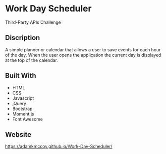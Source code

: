 # Work Day Scheduler
Third-Party APIs Challenge

## Discription 
A simple planner or calendar that allows a user to save events for each hour of the day. When the user opens the application the current day is displayed at the top of the calendar.

## Built With
* HTML
* CSS
* Javascript
* jQuery
* Bootstrap
* Moment.js
* Font Awesome

## Website
https://adamkmccoy.github.io/Work-Day-Scheduler/
